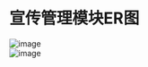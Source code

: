 ﻿# 宣传管理模块ER图

![image](https://github.com/ganjiaping/Omega/raw/master/宣传管理/图/宣传ER1.png)<br>
![image](https://github.com/ganjiaping/Omega/raw/master/宣传管理/图/宣传ER2.png)<br>
